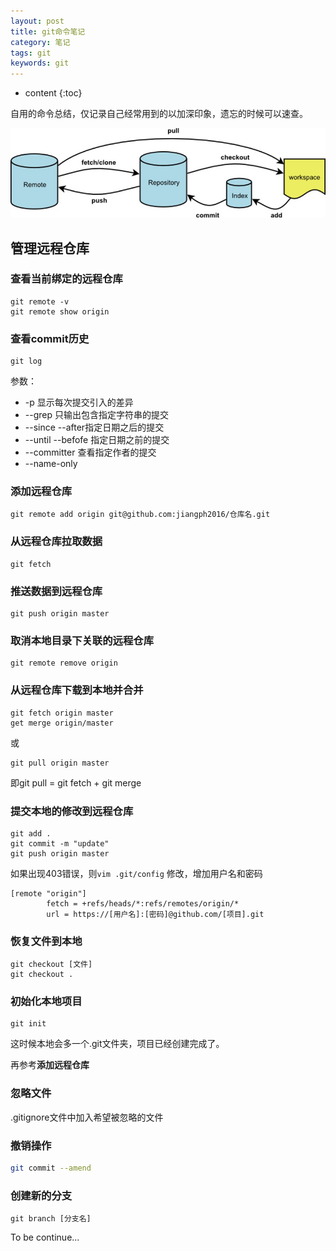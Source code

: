 ```yaml
---
layout: post
title: git命令笔记
category: 笔记
tags: git
keywords: git
---
```


* content
{:toc}

自用的命令总结，仅记录自己经常用到的以加深印象，遗忘的时候可以速查。

![](/assets/img/notes/git.jpg)
## 管理远程仓库

### 查看当前绑定的远程仓库
```
git remote -v
git remote show origin 
```

### 查看commit历史

```
git log 
```

参数： 

- -p 显示每次提交引入的差异
- --grep 只输出包含指定字符串的提交
- --since --after指定日期之后的提交
- --until --befofe 指定日期之前的提交
- --committer 查看指定作者的提交
- --name-only

### 添加远程仓库

```
git remote add origin git@github.com:jiangph2016/仓库名.git
```

### 从远程仓库拉取数据

```
git fetch
```


### 推送数据到远程仓库

```
git push origin master
```

### 取消本地目录下关联的远程仓库

```
git remote remove origin
```

### 从远程仓库下载到本地并合并

```
git fetch origin master
get merge origin/master
```
或
```
git pull origin master  
```

即git pull = git fetch + git merge


### 提交本地的修改到远程仓库

```
git add .
git commit -m "update"
git push origin master
```

如果出现403错误，则`vim .git/config`
修改，增加用户名和密码  
```
[remote "origin"]
        fetch = +refs/heads/*:refs/remotes/origin/*
        url = https://[用户名]:[密码]@github.com/[项目].git
```

### 恢复文件到本地

```
git checkout [文件]
git checkout .
```


### 初始化本地项目

```
git init
```
这时候本地会多一个.git文件夹，项目已经创建完成了。

再参考**添加远程仓库**

### 忽略文件

.gitignore文件中加入希望被忽略的文件

### 撤销操作

```bash
git commit --amend
```



### 创建新的分支

```
git branch [分支名]
```





To be continue...